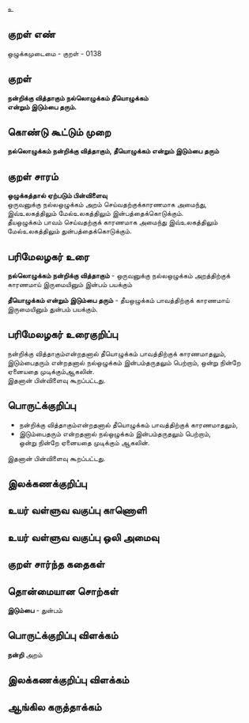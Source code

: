 உ

## குறள் எண் 

ஒழுக்கமுடைமை - குறள் - 0138  

## குறள் 

**நன்றிக்கு வித்தாகும் நல்லொழுக்கம் தீயொழுக்கம்  
என்றும் இடும்பை தரும்.** 

## கொண்டு கூட்டும் முறை

**நல்லொழுக்கம் நன்றிக்கு வித்தாகும், தீயொழுக்கம் என்றும் இடும்பை தரும்**

## குறள் சாரம் 

**ஒழுக்கத்தால் ஏற்படும் பின்விளைவு**  
ஒருவனுக்கு நல்லஒழுக்கம் அறம் செய்வதற்குக்காரணமாக அமைந்து, இவ்உலகத்திலும் மேல்உலகத்திலும் இன்பத்தைக்கொடுக்கும்.  
தீயஒழுக்கம் பாவம் செய்வதற்குக் காரணமாக அமைந்து இவ்உலகத்திலும் மேல்உலகத்திலும் துன்பத்தைக்கொடுக்கும்.  

## பரிமேலழகர் உரை

**நல்லொழுக்கம் நன்றிக்கு வித்தாகும்** -  ஒருவனுக்கு நல்லஒழுக்கம் அறத்திற்குக் காரணமாய் இருமையினும் இன்பம் பயக்கும்  

**தீயொழுக்கம் என்றும் இடும்பை தரும்** - தீயஒழுக்கம் பாவத்திற்குக் காரணமாய் இருமையினும் துன்பம் பயக்கும்.   

## பரிமேலழகர் உரைகுறிப்பு   

நன்றிக்கு வித்தாகும்என்றதனால் தீயொழுக்கம் பாவத்திற்குக் காரணமாதலும், இடும்பைதரும் என்றதனால் நல்ஒழுக்கம் இன்பம்தருதலும் பெற்றாம், ஒன்று நின்றே ஏனையதை முடிக்கும்ஆகலின்.  
இதனான் பின்விளைவு கூறப்பட்டது.  

## பொருட்க்குறிப்பு 

* நன்றிக்கு வித்தாகும்என்றதனால் தீயொழுக்கம் பாவத்திற்குக் காரணமாதலும்,  
 * இடும்பைதரும் என்றதனால் நல்ஒழுக்கம் இன்பம்தருதலும் பெற்றாம்,  
 ஒன்று நின்றே ஏனையதை முடிக்கும் ஆகலின். 
 
இதனான் பின்விளைவு கூறப்பட்டது. 

## இலக்கணக்குறிப்பு  


## உயர் வள்ளுவ வகுப்பு காணொளி


## உயர் வள்ளுவ வகுப்பு ஒலி அமைவு 

 
## குறள் சார்ந்த கதைகள் 


## தொன்மையான சொற்கள்

**இடும்பை** - துன்பம்   

## பொருட்க்குறிப்பு விளக்கம்

**நன்றி** அறம்   

## இலக்கணக்குறிப்பு விளக்கம்


## ஆங்கில கருத்தாக்கம் 


